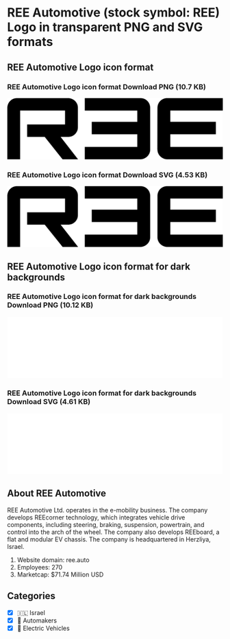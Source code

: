# REE Automotive (stock symbol: REE) Logo in transparent PNG and SVG formats

## REE Automotive Logo icon format

### REE Automotive Logo icon format Download PNG (10.7 KB)

![REE Automotive Logo icon format Download PNG (10.7 KB)](/img/orig/REE-7c8919da.png)

### REE Automotive Logo icon format Download SVG (4.53 KB)

![REE Automotive Logo icon format Download SVG (4.53 KB)](/img/orig/REE-e72f2532.svg)

## REE Automotive Logo icon format for dark backgrounds

### REE Automotive Logo icon format for dark backgrounds Download PNG (10.12 KB)

![REE Automotive Logo icon format for dark backgrounds Download PNG (10.12 KB)](/img/orig/REE.D-3f8ab0c0.png)

### REE Automotive Logo icon format for dark backgrounds Download SVG (4.61 KB)

![REE Automotive Logo icon format for dark backgrounds Download SVG (4.61 KB)](/img/orig/REE.D-01542dc3.svg)

## About REE Automotive

REE Automotive Ltd. operates in the e-mobility business. The company develops REEcorner technology, which integrates vehicle drive components, including steering, braking, suspension, powertrain, and control into the arch of the wheel. The company also develops REEboard, a flat and modular EV chassis. The company is headquartered in Herzliya, Israel.

1. Website domain: ree.auto
2. Employees: 270
3. Marketcap: $71.74 Million USD


## Categories
- [x] 🇮🇱 Israel
- [x] 🚗 Automakers
- [x] 🔋 Electric Vehicles
